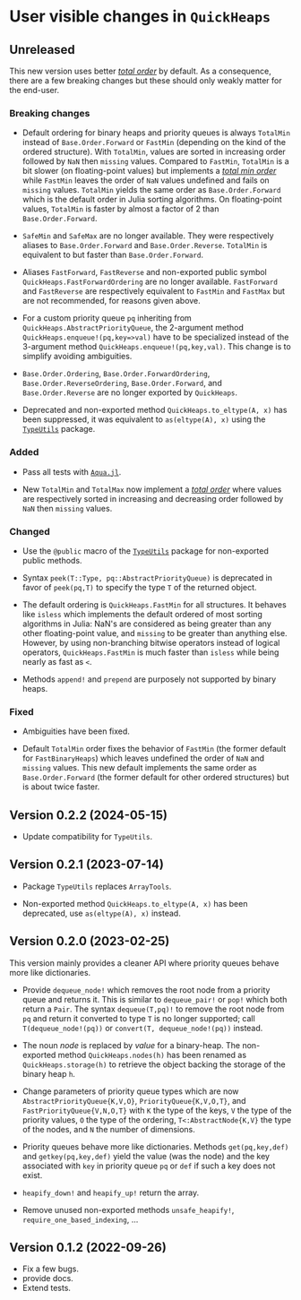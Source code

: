# User visible changes in `QuickHeaps`

## Unreleased

This new version uses better [*total order*](https://en.wikipedia.org/wiki/Total_order) by
default. As a consequence, there are a few breaking changes but these should only weakly
matter for the end-user.

### Breaking changes

- Default ordering for binary heaps and priority queues is always `TotalMin` instead of
  `Base.Order.Forward` or `FastMin` (depending on the kind of the ordered structure). With
  `TotalMin`, values are sorted in increasing order followed by `NaN` then `missing` values.
  Compared to `FastMin`, `TotalMin` is a bit slower (on floating-point values) but
  implements a [*total min order*](https://en.wikipedia.org/wiki/Total_order) while
  `FastMin` leaves the order of `NaN` values undefined and fails on `missing` values.
  `TotalMin` yields the same order as `Base.Order.Forward` which is the default order in
  Julia sorting algorithms. On floating-point values, `TotalMin` is faster by almost a
  factor of 2 than `Base.Order.Forward`.

- `SafeMin` and `SafeMax` are no longer available. They were respectively aliases to
  `Base.Order.Forward` and `Base.Order.Reverse`. `TotalMin` is equivalent to but faster than
  `Base.Order.Forward`.

- Aliases `FastForward`, `FastReverse` and non-exported public symbol
  `QuickHeaps.FastForwardOrdering` are no longer available. `FastForward` and `FastReverse`
  are respectively equivalent to `FastMin` and `FastMax` but are not recommended, for
  reasons given above.

- For a custom priority queue `pq` inheriting from `QuickHeaps.AbstractPriorityQueue`, the
  2-argument method `QuickHeaps.enqueue!(pq,key=>val)` have to be specialized instead of the
  3-argument method `QuickHeaps.enqueue!(pq,key,val)`. This change is to simplify avoiding
  ambiguities.

- `Base.Order.Ordering`, `Base.Order.ForwardOrdering`, `Base.Order.ReverseOrdering`,
  `Base.Order.Forward`, and `Base.Order.Reverse` are no longer exported by `QuickHeaps`.

- Deprecated and non-exported method `QuickHeaps.to_eltype(A, x)` has been suppressed, it
  was equivalent to `as(eltype(A), x)` using the
  [`TypeUtils`](https://github.com/emmt/TypeUtils.jl) package.

### Added

- Pass all tests with [`Aqua.jl`](https://github.com/JuliaTesting/Aqua.jl).

- New `TotalMin` and `TotalMax` now implement a [*total
  order*](https://en.wikipedia.org/wiki/Total_order) where values are respectively sorted in
  increasing and decreasing order followed by `NaN` then `missing` values.

### Changed

- Use the `@public` macro of the [`TypeUtils`](https://github.com/emmt/TypeUtils.jl) package
  for non-exported public methods.

- Syntax `peek(T::Type, pq::AbstractPriorityQueue)` is deprecated in favor of `peek(pq,T)`
  to specify the type `T` of the returned object.

- The default ordering is `QuickHeaps.FastMin` for all structures. It behaves like `isless`
  which implements the default ordered of most sorting algorithms in Julia: NaN's are
  considered as being greater than any other floating-point value, and `missing` to be
  greater than anything else. However, by using non-branching bitwise operators instead of
  logical operators, `QuickHeaps.FastMin` is much faster than `isless` while being nearly as
  fast as `<`.

- Methods `append!` and `prepend` are purposely not supported by binary heaps.

### Fixed

- Ambiguities have been fixed.

- Default `TotalMin` order fixes the behavior of `FastMin` (the former default for
  `FastBinaryHeaps`) which leaves undefined the order of `NaN` and `missing` values. This
  new default implements the same order as `Base.Order.Forward` (the former default for
  other ordered structures) but is about twice faster.

## Version 0.2.2 (2024-05-15)

- Update compatibility for `TypeUtils`.

## Version 0.2.1 (2023-07-14)

- Package `TypeUtils` replaces `ArrayTools`.

- Non-exported method `QuickHeaps.to_eltype(A, x)` has been deprecated, use `as(eltype(A),
  x)` instead.

## Version 0.2.0 (2023-02-25)

This version mainly provides a cleaner API where priority queues behave more like
dictionaries.

- Provide `dequeue_node!` which removes the root node from a priority queue and returns it.
  This is similar to `dequeue_pair!` or `pop!` which both return a `Pair`. The syntax
  `dequeue(T,pq)!` to remove the root node from `pq` and return it converted to type `T` is
  no longer supported; call `T(dequeue_node!(pq))` or `convert(T, dequeue_node!(pq))`
  instead.

- The noun *node* is replaced by *value* for a binary-heap. The non-exported method
  `QuickHeaps.nodes(h)` has been renamed as `QuickHeaps.storage(h)` to retrieve the object
  backing the storage of the binary heap `h`.

- Change parameters of priority queue types which are now `AbstractPriorityQueue{K,V,O}`,
  `PriorityQueue{K,V,O,T}`, and `FastPriorityQueue{V,N,O,T}` with `K` the type of the keys,
  `V` the type of the priority values, `O` the type of the ordering, `T<:AbstractNode{K,V}`
  the type of the nodes, and `N` the number of dimensions.

- Priority queues behave more like dictionaries. Methods `get(pq,key,def)` and
  `getkey(pq,key,def)` yield the value (was the node) and the key associated with `key` in
  priority queue `pq` or `def` if such a key does not exist.

- `heapify_down!` and `heapify_up!` return the array.

- Remove unused non-exported methods `unsafe_heapify!`, `require_one_based_indexing`, ...

## Version 0.1.2 (2022-09-26)

- Fix a few bugs.
- provide docs.
- Extend tests.
